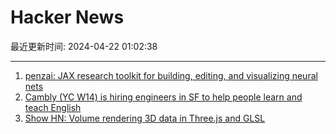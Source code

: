 # Hacker News

最近更新时间: 2024-04-22 01:02:38

--- 
1. [penzai: JAX research toolkit for building, editing, and visualizing neural nets](https://github.com/google-deepmind/penzai) 
2. [Cambly (YC W14) is hiring engineers in SF to help people learn and teach English](https://jobs.ashbyhq.com/Cambly?departmentId=58bf36fe-813a-4048-bd36-11bd6f0ee3e2&utm_source=ROe4eDx4yP) 
3. [Show HN: Volume rendering 3D data in Three.js and GLSL](https://github.com/SuboptimalEng/volume-rendering) 
